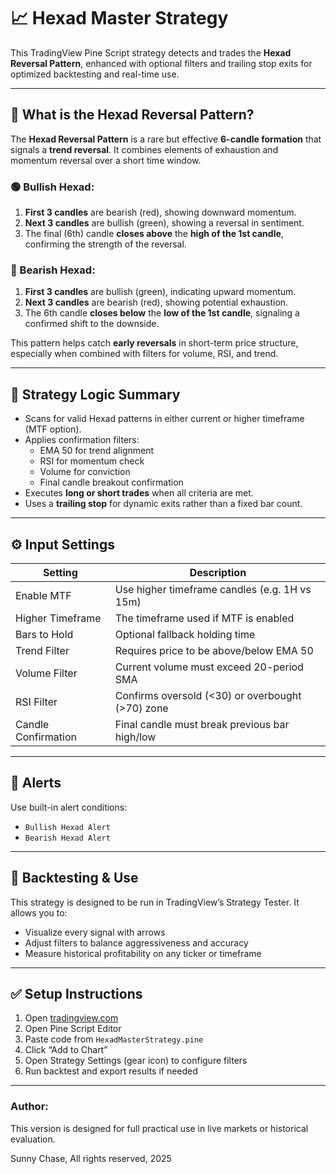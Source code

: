 
# 📈 Hexad Master Strategy 

This TradingView Pine Script strategy detects and trades the **Hexad Reversal Pattern**, enhanced with optional filters and trailing stop exits for optimized backtesting and real-time use.

---

## 🔷 What is the Hexad Reversal Pattern?

The **Hexad Reversal Pattern** is a rare but effective **6-candle formation** that signals a **trend reversal**. It combines elements of exhaustion and momentum reversal over a short time window.

### 🟢 Bullish Hexad:
1. **First 3 candles** are bearish (red), showing downward momentum.
2. **Next 3 candles** are bullish (green), showing a reversal in sentiment.
3. The final (6th) candle **closes above** the **high of the 1st candle**, confirming the strength of the reversal.

### 🔴 Bearish Hexad:
1. **First 3 candles** are bullish (green), indicating upward momentum.
2. **Next 3 candles** are bearish (red), showing potential exhaustion.
3. The 6th candle **closes below** the **low of the 1st candle**, signaling a confirmed shift to the downside.

This pattern helps catch **early reversals** in short-term price structure, especially when combined with filters for volume, RSI, and trend.

---

## 🧠 Strategy Logic Summary

- Scans for valid Hexad patterns in either current or higher timeframe (MTF option).
- Applies confirmation filters:
  - EMA 50 for trend alignment
  - RSI for momentum check
  - Volume for conviction
  - Final candle breakout confirmation
- Executes **long or short trades** when all criteria are met.
- Uses a **trailing stop** for dynamic exits rather than a fixed bar count.

---

## ⚙️ Input Settings

| Setting                  | Description                                       |
|--------------------------|---------------------------------------------------|
| Enable MTF               | Use higher timeframe candles (e.g. 1H vs 15m)     |
| Higher Timeframe         | The timeframe used if MTF is enabled              |
| Bars to Hold             | Optional fallback holding time                   |
| Trend Filter             | Requires price to be above/below EMA 50          |
| Volume Filter            | Current volume must exceed 20-period SMA         |
| RSI Filter               | Confirms oversold (<30) or overbought (>70) zone |
| Candle Confirmation      | Final candle must break previous bar high/low    |

---

## 🔔 Alerts

Use built-in alert conditions:
- `Bullish Hexad Alert`
- `Bearish Hexad Alert`

---

## 🧪 Backtesting & Use

This strategy is designed to be run in TradingView’s Strategy Tester. It allows you to:
- Visualize every signal with arrows
- Adjust filters to balance aggressiveness and accuracy
- Measure historical profitability on any ticker or timeframe

---

## ✅ Setup Instructions

1. Open [tradingview.com](https://tradingview.com)
2. Open Pine Script Editor
3. Paste code from `HexadMasterStrategy.pine`
4. Click “Add to Chart”
5. Open Strategy Settings (gear icon) to configure filters
6. Run backtest and export results if needed



---

### Author:

This version is designed for full practical use in live markets or historical evaluation. 

Sunny Chase, All rights reserved, 2025
